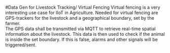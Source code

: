 #Data Gen for Livestock Tracking/ Virtual Fencing
Virtual fencing is a very interesting use case for IIoT in Agriculture. Needed for virtual fencing are GPS-trackers for the livestock and a geographical boundary, set by the farmer.  
The GPS data shall be transmitted via MQTT to retrieve real-time spatial information about the livestock. This data is then used to check if the animal is inside the set boundary. If this is false, alarms and other signals will be triggered/sent. 
